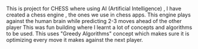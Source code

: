 This is project for CHESS where using AI (Artificial Intelligence) , I have created a chess engine , the ones we use in chess apps.
This engine plays against the human brain while predicting 2-3 moves ahead of the other player
This was fun building where I learnt a lot of concepts and algorithms to be used.
This uses "Greedy Algorithms" concept which makes sure it is optimizing every move it makes against the next player.
